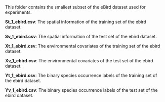 This folder contains the smallest subset of the eBird dataset used for experiments.

**St_1_ebird.csv**: The spatial information of the training set of the ebird dataset.

**Sv_1_ebird.csv**: The spatial information of the test set of the ebird dataset.

**Xt_1_ebird.csv**: The environmental covariates of the training set of the ebird dataset.

**Xv_1_ebird.csv**: The environmental covariates of the test set of the ebird dataset.

**Yt_1_ebird.csv**: The binary species occurrence labels of the training set of the ebird dataset.

**Yv_1_ebird.csv**: The binary species occurrence labels of the test set of the ebird dataset.
